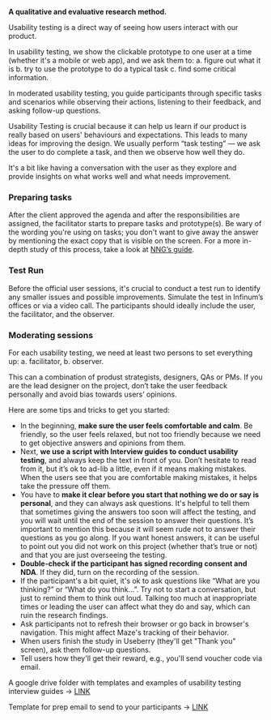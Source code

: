 **A qualitative and evaluative research method.**

Usability testing is a direct way of seeing how users interact with our product.

In usability testing, we show the clickable prototype to one user at a time (whether it's a mobile or web app), and we ask them to:
a. figure out what it is
b. try to use the prototype to do a typical task
c. find some critical information.

In moderated usability testing, you guide participants through specific tasks and scenarios while observing their actions, listening to their feedback, and asking follow-up questions.

Usability Testing is crucial because it can help us learn if our product is really based on users' behaviours and expectations. This leads to many ideas for improving the design. We usually perform “task testing” — we ask the user to do complete a task, and then we observe how well they do.

It's a bit like having a conversation with the user as they explore and provide insights on what works well and what needs improvement.

### Preparing tasks

After the client approved the agenda and after the responsibilities are assigned, the facilitator starts to prepare tasks and prototype(s). Be wary of the wording you're using on tasks; you don't want to give away the answer by mentioning the exact copy that is visible on the screen. For a more in-depth study of this process, take a look at [NNG’s guide](https://www.nngroup.com/articles/task-scenarios-usability-testing/).

### Test Run

Before the official user sessions, it's crucial to conduct a test run to identify any smaller issues and possible improvements. Simulate the test in Infinum’s offices or via a video call. The participants should ideally include the user, the facilitator, and the observer.

### Moderating sessions

For each usability testing, we need at least two persons to set everything up:
a. facilitator,
b. observer.

This can a combination of produst strategists, designers, QAs or PMs. If you are the lead designer on the project, don’t take the user feedback personally and avoid bias towards users’ opinions.

Here are some tips and tricks to get you started:
- In the beginning, **make sure the user feels comfortable and calm**. Be friendly, so the user feels relaxed, but not too friendly because we need to get objective answers and opinions from them. 
- Next, **we use a script with Interview guides to conduct usability testing**, and always keep the text in front of you. Don’t hesitate to read from it, but it’s ok to ad-lib a little, even if it means making mistakes. When the users see that you are comfortable making mistakes, it helps take the pressure off them.
- You have to **make it clear before you start that nothing we do or say is personal**, and they can always ask questions. It's helpful to tell them that sometimes giving the answers too soon will affect the testing, and you will wait until the end of the session to answer their questions. It’s important to mention this because it will seem rude not to answer their questions as you go along. If you want honest answers, it can be useful to point out you did not work on this project (whether that’s true or not) and that you are just overseeing the testing.
- **Double-check if the participant has signed recording consent and NDA**. If they did, turn on the recording of the session.
- If the participant's a bit quiet, it's ok to ask questions like “What are you thinking?” or “What do you think…”. Try not to start a conversation, but just to remind them to think out loud. Talking too much at inappropriate times or leading the user can affect what they do and say, which can ruin the research findings.
- Ask participants not to refresh their browser or go back in browser's navigation. This might affect Maze's tracking of their behavior.
- When users finish the study in Useberry (they'll get "Thank you" screen), ask them follow-up questions.
- Tell users how they'll get their reward, e.g., you'll send voucher code via email.

A google drive folder with templates and examples of usability testing interview guides → [LINK](https://drive.google.com/drive/folders/1-U55rhcepV43AVmmWAAULXMa_tdT_8Ox?usp=sharing)

Template for prep email to send to your participants → [LINK](https://docs.google.com/document/d/1tJWRe_ynST6CYKGrWsqAEq9m1Hobp6sBsf1titqIo0I/edit?usp=sharing)
